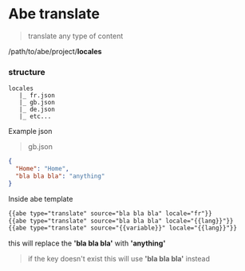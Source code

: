 # Abe translate

> translate any type of content

/path/to/abe/project/**locales**

### structure

```
locales
   |_ fr.json
   |_ gb.json
   |_ de.json
   |_ etc...
```

Example json

> gb.json

```json
{
  "Home": "Home",
  "bla bla bla": "anything"
}
```

Inside abe template

```html
{{abe type="translate" source="bla bla bla" locale="fr"}}
{{abe type="translate" source="bla bla bla" locale="{{lang}}"}}
{{abe type="translate" source="{{variable}}" locale="{{lang}}"}}
```

this will replace the **'bla bla bla'** with **'anything'**

> if the key doesn't exist this will use **'bla bla bla'** instead
